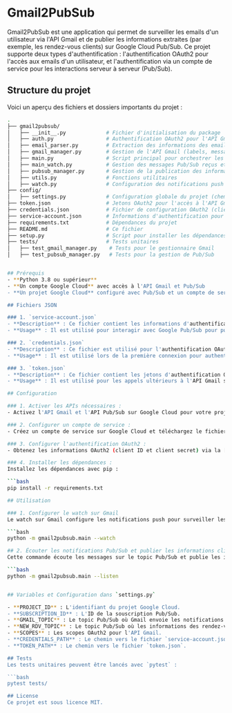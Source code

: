 # Gmail2PubSub

Gmail2PubSub est une application qui permet de surveiller les emails d'un utilisateur via l'API Gmail et de publier les informations extraites (par exemple, les rendez-vous clients) sur Google Cloud Pub/Sub. Ce projet supporte deux types d'authentification : l'authentification OAuth2 pour l'accès aux emails d'un utilisateur, et l'authentification via un compte de service pour les interactions serveur à serveur (Pub/Sub).

## Structure du projet

Voici un aperçu des fichiers et dossiers importants du projet :

```bash
.
├── gmail2pubsub/
│   ├── __init__.py             # Fichier d'initialisation du package
│   ├── auth.py                 # Authentification OAuth2 pour l'API Gmail
│   ├── email_parser.py         # Extraction des informations des emails
│   ├── gmail_manager.py        # Gestion de l'API Gmail (labels, messages, etc.)
│   ├── main.py                 # Script principal pour orchestrer les actions (configurer le watch, écouter les notifications Pub/Sub et publier les informations)
│   ├── main_watch.py           # Gestion des messages Pub/Sub reçus et traitement des emails liés (callback pour les événements Pub/Sub)
│   ├── pubsub_manager.py       # Gestion de la publication des informations sur Pub/Sub
│   ├── utils.py                # Fonctions utilitaires
│   ├── watch.py                # Configuration des notifications push sur l'API Gmail
├── config/
│   ├── settings.py             # Configuration globale du projet (chemins des fichiers, constantes)
├── token.json                  # Jetons OAuth2 pour l'accès à l'API Gmail d'un utilisateur
├── credentials.json            # Fichier de configuration OAuth2 (client secrets) pour l'utilisateur
├── service-account.json        # Informations d'authentification pour le compte de service Google Cloud
├── requirements.txt            # Dépendances du projet
├── README.md                   # Ce fichier
├── setup.py                    # Script pour installer les dépendances via setuptools
├── tests/                      # Tests unitaires
│   ├── test_gmail_manager.py    # Tests pour le gestionnaire Gmail
│   ├── test_pubsub_manager.py   # Tests pour la gestion de Pub/Sub


## Prérequis
- **Python 3.8 ou supérieur**
- **Un compte Google Cloud** avec accès à l'API Gmail et Pub/Sub
- **Un projet Google Cloud** configuré avec Pub/Sub et un compte de service avec les permissions nécessaires

## Fichiers JSON

### 1. `service-account.json`
- **Description** : Ce fichier contient les informations d'authentification d'un compte de service Google Cloud. Il permet à l'application d'agir comme un service pour accéder à Pub/Sub.
- **Usage** : Il est utilisé pour interagir avec Google Pub/Sub pour publier et écouter des messages. Il est référencé via `CREDENTIALS_PATH`.

### 2. `credentials.json`
- **Description** : Ce fichier est utilisé pour l'authentification OAuth2 d'un utilisateur spécifique. Il contient les informations du client (client ID, client secret) pour démarrer le flux OAuth2.
- **Usage** : Il est utilisé lors de la première connexion pour authentifier l'utilisateur via le flux OAuth et obtenir les jetons nécessaires pour accéder à ses emails via l'API Gmail.

### 3. `token.json`
- **Description** : Ce fichier contient les jetons d'authentification OAuth2 (jetons d'accès et de rafraîchissement) pour accéder aux emails de l'utilisateur. Il est généré après l'authentification initiale.
- **Usage** : Il est utilisé pour les appels ultérieurs à l'API Gmail sans nécessiter de nouvelle authentification. Il est référencé via `TOKEN_PATH` dans le fichier de configuration.

## Configuration

### 1. Activer les APIs nécessaires :
- Activez l'API Gmail et l'API Pub/Sub sur Google Cloud pour votre projet.

### 2. Configurer un compte de service :
- Créez un compte de service sur Google Cloud et téléchargez le fichier `service-account.json` dans la racine de votre projet.

### 3. Configurer l'authentification OAuth2 :
- Obtenez les informations OAuth2 (client ID et client secret) via la [Console des API Google](https://console.cloud.google.com/apis/credentials) et enregistrez-les dans `credentials.json`.

### 4. Installer les dépendances :
Installez les dépendances avec pip :

```bash
pip install -r requirements.txt

## Utilisation

### 1. Configurer le watch sur Gmail
Le watch sur Gmail configure les notifications push pour surveiller les nouveaux emails et déclencher un message sur Pub/Sub lorsque de nouveaux emails arrivent.

```bash
python -m gmail2pubsub.main --watch

## 2. Écouter les notifications Pub/Sub et publier les informations client
Cette commande écoute les messages sur le topic Pub/Sub et publie les informations extraites (nom, téléphone, rendez-vous, etc.) sur un autre topic.

```bash
python -m gmail2pubsub.main --listen


## Variables et Configuration dans `settings.py`

- **PROJECT_ID** : L'identifiant du projet Google Cloud.
- **SUBSCRIPTION_ID** : L'ID de la souscription Pub/Sub.
- **GMAIL_TOPIC** : Le topic Pub/Sub où Gmail envoie les notifications.
- **NEW_RDV_TOPIC** : Le topic Pub/Sub où les informations des rendez-vous sont publiées.
- **SCOPES** : Les scopes OAuth2 pour l'API Gmail.
- **CREDENTIALS_PATH** : Le chemin vers le fichier `service-account.json`.
- **TOKEN_PATH** : Le chemin vers le fichier `token.json`.

## Tests
Les tests unitaires peuvent être lancés avec `pytest` :

```bash
pytest tests/

## License
Ce projet est sous licence MIT.
